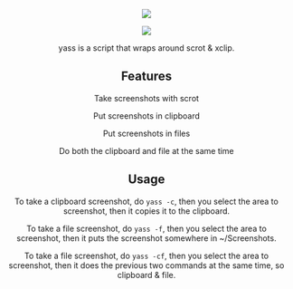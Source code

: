 <p align="center">
  <img src="https://github.com/z-izz/yass/assets/49623720/05cc3151-f61b-4287-b564-0ec4ac905f70">
</p>
<p align="center">
  <img src="https://img.shields.io/github/languages/code-size/z-izz/yass?style=flat-square">
</p>
<p align="center">yass is a script that wraps around scrot & xclip.</p>

<h2 align="center">Features</h2>
<p align="center">Take screenshots with scrot</p>
<p align="center">Put screenshots in clipboard</p>
<p align="center">Put screenshots in files</p>
<p align="center">Do both the clipboard and file at the same time</p>

<h2 align="center">Usage</h2>
<p align="center">To take a clipboard screenshot, do <code>yass -c</code>, then you select the area to screenshot, then it copies it to the clipboard.</p>
<p align="center">To take a file screenshot, do <code>yass -f</code>, then you select the area to screenshot, then it puts the screenshot somewhere in ~/Screenshots.</p>
<p align="center">To take a file screenshot, do <code>yass -cf</code>, then you select the area to screenshot, then it does the previous two commands at the same time, so clipboard & file.</p>
